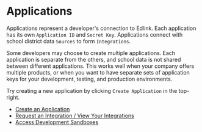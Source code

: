 # Applications

Applications represent a developer's connection to Edlink. Each application has its own `Application ID` and `Secret Key`.
Applications connect with school district data `Sources` to form `Integrations`.

Some developers may choose to create multiple applications. Each application is separate from the others, and school data is not shared between different applications. This works well when your company offers multiple products, or when you
want to have separate sets of application keys for your development, testing, and production environments.

Try creating a new application by clicking `Create Application` in the top-right.

<ul class="related">
    <li>
        <a href="">Create an Application</a>
    </li>
    <li>
        <a href="">Request an Integration / View Your Integrations</a>
    </li>
    <li>
        <a href="">Access Development Sandboxes</a>
    </li>
</ul>